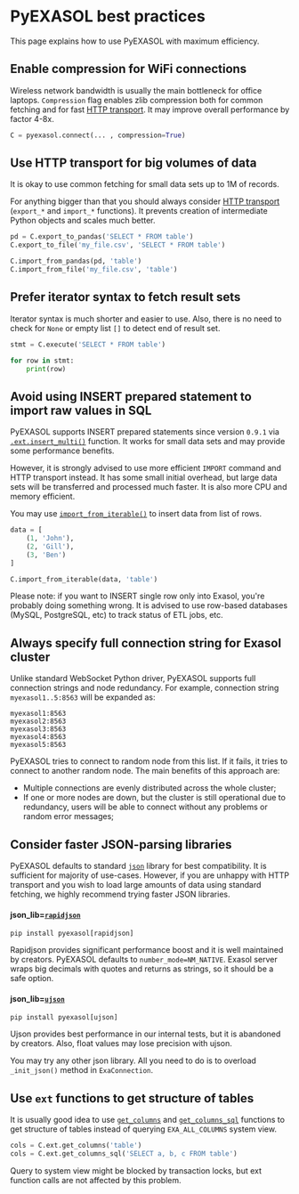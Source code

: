 # PyEXASOL best practices

This page explains how to use PyEXASOL with maximum efficiency.

## Enable compression for WiFi connections

Wireless network bandwidth is usually the main bottleneck for office laptops. `Compression` flag enables zlib compression both for common fetching and for fast [HTTP transport](/docs/HTTP_TRANSPORT.md). It may improve overall performance by factor 4-8x.

```python
C = pyexasol.connect(... , compression=True)
```

## Use HTTP transport for big volumes of data

It is okay to use common fetching for small data sets up to 1M of records.

For anything bigger than that you should always consider [HTTP transport](/docs/HTTP_TRANSPORT.md) (`export_*` and `import_*` functions). It prevents creation of intermediate Python objects and scales much better.

```python
pd = C.export_to_pandas('SELECT * FROM table')
C.export_to_file('my_file.csv', 'SELECT * FROM table')

C.import_from_pandas(pd, 'table')
C.import_from_file('my_file.csv', 'table')
```

## Prefer iterator syntax to fetch result sets

Iterator syntax is much shorter and easier to use. Also, there is no need to check for `None` or empty list `[]` to detect end of result set.

```python
stmt = C.execute('SELECT * FROM table')

for row in stmt:
    print(row)
```

## Avoid using INSERT prepared statement to import raw values in SQL

PyEXASOL supports INSERT prepared statements since version `0.9.1` via [`.ext.insert_multi()`](/docs/REFERENCE.md#insert_multi) function. It works for small data sets and may provide some performance benefits.

However, it is strongly advised to use more efficient `IMPORT` command and HTTP transport instead. It has some small initial overhead, but large data sets will be transferred and processed much faster. It is also more CPU and memory efficient.

You may use [`import_from_iterable()`](/docs/REFERENCE.md#import_from_iterable) to insert data from list of rows.

```python
data = [
    (1, 'John'),
    (2, 'Gill'),
    (3, 'Ben')
]

C.import_from_iterable(data, 'table')
```

Please note: if you want to INSERT single row only into Exasol, you're probably doing something wrong. It is advised to use row-based databases (MySQL, PostgreSQL, etc) to track status of ETL jobs, etc.

## Always specify full connection string for Exasol cluster

Unlike standard WebSocket Python driver, PyEXASOL supports full connection strings and node redundancy. For example, connection string `myexasol1..5:8563` will be expanded as:

```
myexasol1:8563
myexasol2:8563
myexasol3:8563
myexasol4:8563
myexasol5:8563
```

PyEXASOL tries to connect to random node from this list. If it fails, it tries to connect to another random node. The main benefits of this approach are:

- Multiple connections are evenly distributed across the whole cluster;
- If one or more nodes are down, but the cluster is still operational due to redundancy, users will be able to connect without any problems or random error messages;

## Consider faster JSON-parsing libraries

PyEXASOL defaults to standard [`json`](https://docs.python.org/3/library/json.html) library for best compatibility. It is sufficient for majority of use-cases. However, if you are unhappy with HTTP transport and you wish to load large amounts of data using standard fetching, we highly recommend trying faster JSON libraries.

#### json_lib=[`rapidjson`](https://github.com/python-rapidjson/python-rapidjson)
```
pip install pyexasol[rapidjson]
```
Rapidjson provides significant performance boost and it is well maintained by creators. PyEXASOL defaults to `number_mode=NM_NATIVE`. Exasol server wraps big decimals with quotes and returns as strings, so it should be a safe option.

#### json_lib=[`ujson`](https://github.com/esnme/ultrajson)
```
pip install pyexasol[ujson]
```
Ujson provides best performance in our internal tests, but it is abandoned by creators. Also, float values may lose precision with ujson.

You may try any other json library. All you need to do is to overload `_init_json()` method in `ExaConnection`.

## Use `ext` functions to get structure of tables

It is usually good idea to use [`get_columns`](/docs/REFERENCE.md#get_columns) and [`get_columns_sql`](/docs/REFERENCE.md#get_columns_sql) functions to get structure of tables instead of querying `EXA_ALL_COLUMNS` system view.

```python
cols = C.ext.get_columns('table')
cols = C.ext.get_columns_sql('SELECT a, b, c FROM table')
```

Query to system view might be blocked by transaction locks, but ext function calls are not affected by this problem.
